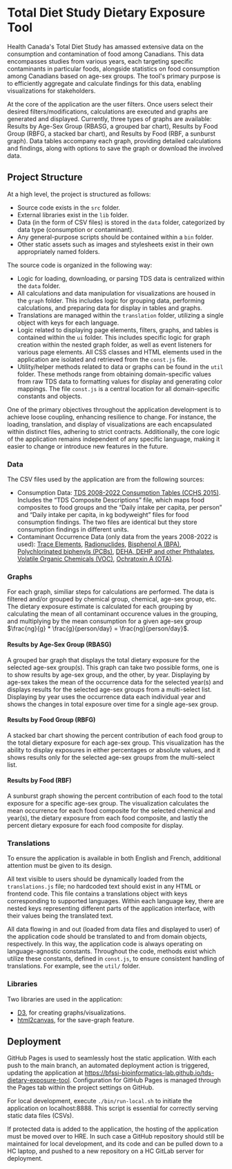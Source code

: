 # Total Diet Study Dietary Exposure Tool

Health Canada's Total Diet Study has amassed extensive data on the consumption and contamination of food among Canadians. This data encompasses studies from various years, each targeting specific contaminants in particular foods, alongside statistics on food consumption among Canadians based on age-sex groups. The tool's primary purpose is to efficiently aggregate and calculate findings for this data, enabling visualizations for stakeholders.

At the core of the application are the user filters. Once users select their desired filters/modifications, calculations are executed and graphs are generated and displayed. Currently, three types of graphs are available: Results by Age-Sex Group (RBASG, a grouped bar chart), Results by Food Group (RBFG, a stacked bar chart), and Results by Food (RBF, a sunburst graph). Data tables accompany each graph, providing detailed calculations and findings, along with options to save the graph or download the involved data.

## Project Structure

At a high level, the project is structured as follows:
- Source code exists in the `src` folder.
- External libraries exist in the `lib` folder.
- Data (in the form of CSV files) is stored in the `data` folder, categorized by data type (consumption or contaminant).
- Any general-purpose scripts should be contained within a `bin` folder.
- Other static assets such as images and stylesheets exist in their own appropriately named folders.

The source code is organized in the following way:
- Logic for loading, downloading, or parsing TDS data is centralized within the `data` folder.
- All calculations and data manipulation for visualizations are housed in the `graph` folder. This includes logic for grouping data, performing calculations, and preparing data for display in tables and graphs.
- Translations are managed within the `translation` folder, utilizing a single object with keys for each language.
- Logic related to displaying page elements, filters, graphs, and tables is contained within the `ui` folder. This includes specific logic for graph creation within the nested graph folder, as well as event listeners for various page elements. All CSS classes and HTML elements used in the application are isolated and retrieved from the `const.js` file.
- Utility/helper methods related to data or graphs can be found in the `util` folder. These methods range from obtaining domain-specific values from raw TDS data to formatting values for display and generating color mappings.
The file `const.js` is a central location for all domain-specific constants and objects.

One of the primary objectives throughout the application development is to achieve loose coupling, enhancing resilience to change. For instance, the loading, translation, and display of visualizations are each encapsulated within distinct files, adhering to strict contracts. Additionally, the core logic of the application remains independent of any specific language, making it easier to change or introduce new features in the future.

### Data

The CSV files used by the application are from the following sources:
- Consumption Data: [TDS 2008-2022 Consumption Tables (CCHS 2015)](https://open.canada.ca/data/en/dataset/ac573724-2f77-4f75-a2f4-c416d79cf130). Includes the “TDS Composite Descriptions” file, which maps food composites to food groups and the “Daily intake per capita, per person” and “Daily intake per capita, in kg bodyweight” files for food consumption findings. The two files are identical but they store consumption findings in different units.
- Contaminant Occurrence Data (only data from the years 2008-2022 is used): [Trace Elements](https://open.canada.ca/data/en/dataset/83934503-cfae-4773-b258-e336896c2c53), [Radionuclides](https://open.canada.ca/data/en/dataset/062c769f-57d7-432e-9d33-1e333a87d6d0), [Bisphenol A (BPA)](https://open.canada.ca/data/en/dataset/0497695c-dd4c-42d6-8201-45d63509f416), [Polychlorinated biphenyls (PCBs)](https://open.canada.ca/data/en/dataset/b8e42fb0-98fe-4c99-935c-4c36221b1ee6), [DEHA, DEHP and other Phthalates](https://open.canada.ca/data/en/dataset/e52388ed-fb02-4292-b79c-b2f564ec1945), [Volatile Organic Chemicals (VOC)](https://open.canada.ca/data/en/dataset/66cc9542-bc08-46c9-8ebb-805d34f0e30e), [Ochratoxin A (OTA)](https://open.canada.ca/data/en/dataset/71fa9c90-f690-4928-9239-69b4ecbeccee).

### Graphs

For each graph, similiar steps for calculations are performed. The data is filtered and/or grouped by chemical group, chemical, age-sex group, etc. The dietary exposure estimate is calculated for each grouping by calculating the mean of all contaminant occurence values in the grouping, and multiplying by the mean consumption for a given age-sex group $\frac{ng}{g} * \frac{g}{person/day} = \frac{ng}{person/day}$.

#### Results by Age-Sex Group (RBASG)

A grouped bar graph that displays the total dietary exposure for the selected age-sex group(s). This graph can take two possible forms, one is to show results by age-sex group, and the other, by year. Displaying by age-sex takes the mean of the occurrence data for the selected year(s) and displays results for the selected age-sex groups from a multi-select list. Displaying by year uses the occurrence data each individual year and shows the changes in total exposure over time for a single age-sex group. 

#### Results by Food Group (RBFG)

A stacked bar chart showing the percent contribution of each food group to the total dietary exposure for each age-sex group. This visualization has the ability to display exposures in either percentages or absolute values, and it shows results only for the selected age-sex groups from the multi-select list. 

#### Results by Food (RBF)

A sunburst graph showing the percent contribution of each food to the total exposure for a specific age-sex group. The visualization calculates the mean occurrence for each food composite for the selected chemical and year(s), the dietary exposure from each food composite, and lastly the percent dietary exposure for each food composite for display.

### Translations

To ensure the application is available in both English and French, additional attention must be given to its design. 

All text visible to users should be dynamically loaded from the `translations.js` file; no hardcoded text should exist in any HTML or frontend code. This file contains a translations object with keys corresponding to supported languages. Within each language key, there are nested keys representing different parts of the application interface, with their values being the translated text. 

All data flowing in and out (loaded from data files and displayed to user) of the application code should be translated to and from domain objects, respectively. In this way, the application code is always operating on language-agnostic constants. Throughout the code, methods exist which utilize these constants, defined in `const.js`, to ensure consistent handling of translations. For example, see the `util/` folder.

### Libraries

Two libraries are used in the application:
- [D3](https://d3js.org/), for creating graphs/visualizations.
- [html2canvas](https://html2canvas.hertzen.com/documentation), for the save-graph feature.

## Deployment

GitHub Pages is used to seamlessly host the static application. With each push to the main branch, an automated deployment action is triggered, updating the application at https://bfssi-bioinformatics-lab.github.io/tds-dietary-exposure-tool. Configuration for GitHub Pages is managed through the Pages tab within the project settings on GitHub.

For local development, execute `./bin/run-local.sh` to initiate the application on localhost:8888. This script is essential for correctly serving static data files (CSVs).

If protected data is added to the application, the hosting of the application must be moved over to HRE. In such case a GitHub repository should still be maintained for local development, and its code and can be pulled down to a HC laptop, and pushed to a new repository on a HC GitLab server for deployment.